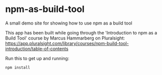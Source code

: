 # npm-as-build-tool
A small demo site for showing how to use npm as a build tool

This app has been built while going through the 'Introduction to npm as a Build Tool' course by Marcus Hammarberg on Pluralsight:
https://app.pluralsight.com/library/courses/npm-build-tool-introduction/table-of-contents

Run this to get up and running:

```
npm install 
```

